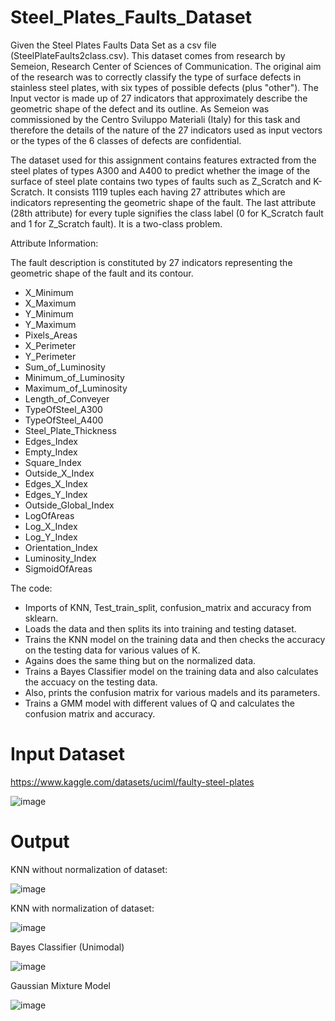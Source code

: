 # Steel_Plates_Faults_Dataset

Given the Steel Plates Faults Data Set as a csv file (SteelPlateFaults2class.csv). This dataset comes from research by Semeion, Research Center of Sciences of
Communication. The original aim of the research was to correctly classify the type of surface
defects in stainless steel plates, with six types of possible defects (plus "other"). The Input vector is
made up of 27 indicators that approximately describe the geometric shape of the defect and its
outline. As Semeion was commissioned by the Centro Sviluppo Materiali (Italy) for this task and
therefore the details of the nature of the 27 indicators used as input vectors or the types of the 6
classes of defects are confidential.

The dataset used for this assignment contains features extracted from the steel plates of types A300
and A400 to predict whether the image of the surface of steel plate contains two types of faults such
as Z_Scratch and K-Scratch. It consists 1119 tuples each having 27 attributes which are indicators
representing the geometric shape of the fault. The last attribute (28th attribute) for every tuple
signifies the class label (0 for K_Scratch fault and 1 for Z_Scratch fault). It is a two-class problem.

Attribute Information:

The fault description is constituted by 27 indicators representing the geometric shape of the fault
and its contour.
*  X_Minimum
*  X_Maximum
*  Y_Minimum
*  Y_Maximum
*  Pixels_Areas
*  X_Perimeter
*  Y_Perimeter
*  Sum_of_Luminosity
*  Minimum_of_Luminosity
*  Maximum_of_Luminosity
*  Length_of_Conveyer
*  TypeOfSteel_A300
*  TypeOfSteel_A400
*  Steel_Plate_Thickness
*  Edges_Index
*  Empty_Index
*  Square_Index
*  Outside_X_Index
*  Edges_X_Index
*  Edges_Y_Index
*  Outside_Global_Index
*  LogOfAreas
*  Log_X_Index
*  Log_Y_Index
*  Orientation_Index
*  Luminosity_Index
*  SigmoidOfAreas

The code:

* Imports of KNN, Test_train_split, confusion_matrix and accuracy from sklearn.
* Loads the data and then splits its into training and testing dataset.
* Trains the KNN model on the training data and then checks the accuracy on the testing data for various values of K.
* Agains does the same thing but on the normalized data.
* Trains a Bayes Classifier model on the training data and also calculates the accuacy on the testing data.
* Also, prints the confusion matrix for various madels and its parameters.
* Trains a GMM model with different values of Q and calculates the confusion matrix and accuracy.


# Input Dataset

https://www.kaggle.com/datasets/uciml/faulty-steel-plates

![image](https://user-images.githubusercontent.com/119813195/228888338-b5597948-fe46-4eb3-966a-84ab47247832.png)

# Output 

KNN without normalization of dataset:

![image](https://user-images.githubusercontent.com/119813195/228889159-88e28924-fe7c-4e09-bb17-d9dc694b1c59.png)

KNN with normalization of dataset:

![image](https://user-images.githubusercontent.com/119813195/228889459-f83ceb5d-7bdd-4c7f-bbf2-2d5a6a47a2ab.png)

Bayes Classifier (Unimodal)

![image](https://user-images.githubusercontent.com/119813195/228889768-eae14ce7-35ea-46d0-8c31-f1664017db6d.png)

Gaussian Mixture Model

![image](https://user-images.githubusercontent.com/119813195/228890426-fcd2075f-a01f-4903-b490-e48d9c8800ea.png)

